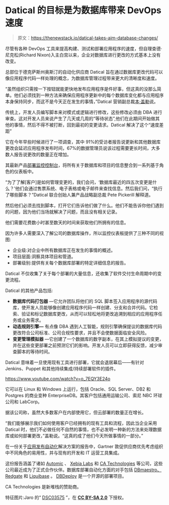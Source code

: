 # Datical 的目标是为数据库带来 DevOps 速度

> 原文：<https://thenewstack.io/datical-takes-aim-database-changes/>

尽管有各种 DevOps 工具来提高构建、测试和部署应用程序的速度，但自理查德·尼克松(Richard Nixon)入主白宫以来，企业对数据库进行更改的方式基本上没有改变。

总部位于德克萨斯州奥斯汀的自动化供应商 Datical 旨在通过数据库更改代码可以像应用程序代码一样处理的概念，为数据库管理过程带来更大的清晰度和速度。

“虽然组织只需按一下按钮就能更快地发布应用程序是件好事，但这真的没那么简单。他们必须找到一种方法来确保应用程序更新中的每个数据库变化都与应用程序本身保持同步，而这不是今天正在发生的事情，”Datical 营销副总裁[本·盖勒](https://www.linkedin.com/in/bgeller/)说。

传统上，开发人员编写脚本来对模式或逻辑进行修改，这些修改必须由 DBA 进行审查。这对开发人员来说产生了几天或几周的“等待状态”,他们在此期间开始做其他的事情，然后不得不被打断，回到最初的变更请求。Datical 解决了这个“速度差距”

它在今年早些时候进行了一项调查，其中 91%的受访者报告说更新和其他数据库更改会延迟应用程序发布时间，67%的数据管理员说该过程需要更长时间，大多数人报告说更改的数量正在增加。

其最新产品[部署监控控制台](http://www.datical.com/press-release/delployment-monitoring-console-to-further-expand-devops-to-the-database/)，将所有关于数据库和项目的信息整合到一系列基于角色的仪表板中。

“为了了解[客户]是如何管理变更的，我们会问，‘数据库最近的四五次变更是什么？’他们会通过售票系统、电子表格或电子邮件来查找信息。然后我们问，“执行了哪些脚本？”Datical 联合创始人兼产品战略副总裁 Pete Pickerill 解释道。

然后他们必须去找到脚本，打开它们告诉他们做了什么。他们不能告诉你他们遇到的问题，因为他们当场就解决了问题，而且没有相关记录。

他们需要花费数小时甚至数天的时间来获取他们所拥有的信息。

因为许多人需要深入了解公司的数据库操作，所以监控仪表板提供了三种不同的视图:

*   企业级:对企业中所有数据库正在发生的事情的概述。
*   项目层面:洞察具体项目和管道。
*   部署级别:提供有关每个数据库部署的特定详细信息的报告。

Datical 不仅收集了关于每个部署的大量信息，还收集了软件交付生命周期中的变更流程。

Datical 的其他产品包括:

*   **数据库代码打包器** —它允许团队将他们的 SQL 脚本签入应用程序的源代码库，使开发人员能够像创建应用程序代码一样创建、分支和合并代码。它检索、验证和标记数据库更改，从而可以轻松地将更改追溯到相应的应用程序任务或业务需求。
*   **动态规则引擎—** 有点像 DBA 遇到人工智能，规则引擎确保提议的数据库代码更改符合公司标准、公司合规性要求，并且不会使数据面临安全风险。
*   **变更管理模拟器** —它创建了一个数据库的数字副本，在其上模拟提议的变更，并在这些变更部署之前预测它们的影响。开发人员可以立即获得反馈，减少审查脚本的等待时间。

Datical 意味着一旦使用现有工具进行部署，它就会退居幕后——有针对 Jenkins、Puppet 和其他持续集成/持续部署软件的插件。

https://www.youtube.com/watch?v=o_7EQY3E24o

它可以在 Linux 和 Windows 上运行，包括 Oracle、SQL Server、DB2 和 Postgres 的商业变种 EnterpriseDB。其客户包括通用运输公司、索尼 NBC 环球公司和 LabCorp。

据该公司称，虽然大多数客户在内部使用它，但云部署的数量正在增长。

“我们能够展示我们如何使用客户已经拥有的现有工具和流程，因此当企业采用 Datical 时，他们不必做任何不自然的事情，也不必发明一种新的方法来处理数据库或如何部署更改，”盖勒说。“这真的成了他们今天所做事情的一部分。”

在一份关于[应用发布自动化](https://offers.automic.com/ppc/gartner-critical-capabilities-for-ara-tools-report-ara)解决方案的报告中，Gartner 敦促供应商优先考虑组织中不同角色的易用性，并与现有的开发和 IT 运营工具集成。

这份报告涵盖了诸如 [Automic](https://automic.com/) 、 [Xebia Labs](https://xebialabs.com) 和 [CA Technologies](http://www.datical.com/press-release/datical-announces-integration-with-ca-automic-release-automation/) 等公司，这些公司最近成为了正式合作伙伴。数据库部署自动化方面的对手包括 [DBmaestro、](http://www.dbmaestro.com/) [Redgate](http://www.red-gate.com/products/dlm/dlm-automation/) 和 [Liquibase](http://www.liquibase.org/) 。 [DBDeploy](http://dbdeploy.com/) 是一个开源的部署项目。

CA Technologies 是新堆栈的赞助商。

特征图片:Jaro 的“ [DSC03575](https://www.flickr.com/photos/superselect/14436735487/in/photolist-nZJ3ux-9Tnbzy-8nzWnC-axd8cp-957Lf6-9Tnfxm-9TjoHX-eZ8tkW-bUwG37-9TjpeX-9TnfCq-9Tjqrn-axdaNH-nZH4si-axdeiR-9TnfrG-h3ySrk-9Tnbus-9TjmJZ-awEVfs-9TnbGq-9TexB2-g8FuQa-cvR9yW-bxBfFv-dUApSo-bxBatc-g8Gmb2-ViMBU4-g8FPAf-g8FMgs-g8G6La-g8FAwu-bxB4mx-5dopRY-SsdWqP-6MepGL-95aQ5C-g8Fy7R-g8FtzK-g8FJgs-g8FNnd-ryw5gm-957LfF-95aQ6o-g8Fx23-g8FwZk-bjG9XU-g8Fz6e-bxBaR6) ”，在 **[CC BY-SA 2.0](https://creativecommons.org/licenses/by/2.0/)** 下授权。

<svg xmlns:xlink="http://www.w3.org/1999/xlink" viewBox="0 0 68 31" version="1.1"><title>Group</title> <desc>Created with Sketch.</desc></svg>
